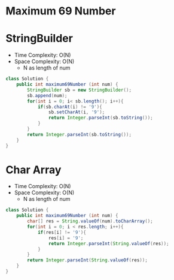 # Maximum 69 Number

# StringBuilder

- Time Complexity: O(N)
- Space Complexity: O(N)
  - N as length of num

```java
class Solution {
    public int maximum69Number (int num) {
        StringBuilder sb = new StringBuilder();
        sb.append(num);
        for(int i = 0; i< sb.length(); i++){
            if(sb.charAt(i) != '9'){
                sb.setCharAt(i, '9');
                return Integer.parseInt(sb.toString());
            }
        }
        return Integer.parseInt(sb.toString());
    }
}
```

# Char Array

- Time Complexity: O(N)
- Space Complexity: O(N)
  - N as length of num

```java
class Solution {
    public int maximum69Number (int num) {
        char[] res = String.valueOf(num).toCharArray();
        for(int i = 0; i < res.length; i++){
            if(res[i] != '9'){
                res[i] = '9';
                return Integer.parseInt(String.valueOf(res));
            }
        }
        return Integer.parseInt(String.valueOf(res));
    }
}
```
